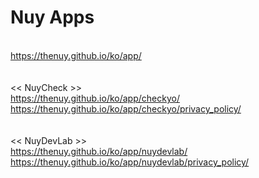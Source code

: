 # Nuy Apps
<br>https://thenuy.github.io/ko/app/
<br>
<br>
<br><< NuyCheck >>
<br>https://thenuy.github.io/ko/app/checkyo/
<br>https://thenuy.github.io/ko/app/checkyo/privacy_policy/
<br>
<br>
<br><< NuyDevLab >>
<br>https://thenuy.github.io/ko/app/nuydevlab/
<br>https://thenuy.github.io/ko/app/nuydevlab/privacy_policy/

